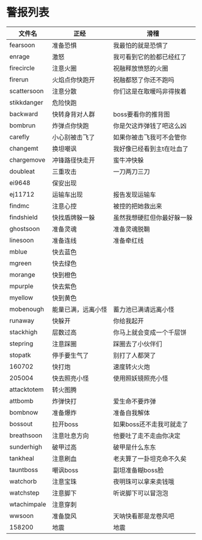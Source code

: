# 警报列表
文件名 | 正经 | 滑稽
------- | ------- | -------
fearsoon | 准备恐惧 | 我最怕的就是恐惧了
enrage | 激怒 | 我可看到它的脸都已经红了
firecircle | 注意火圈 | 祝融释放愤怒的火圈
firerun | 火焰点你快跑开 | 祝融都怒了你还不跑吗
scattersoon | 注意分散 | 你们这是在取暖吗非得挨着
stikkdanger | 危险快跑 | 
backward | 快转身背对人群 | boss要看你的推背图
bombrun | 炸弹点你快跑 | 你是欠这炸弹钱了吧这么凶
carefly | 小心别被击飞了 | 如果你被击飞我可不会管你
changemt | 换坦嘲讽 | 我好像已经看到主t在吐血了
chargemove | 冲锋路径快走开 | 蛮牛冲快躲
doubleat | 三重攻击 | 一刀两刀三刀
ei9648 | 保安出现 | 
ej11712 | 运输车出现 | 报告发现运输车
findmc | 注意心控 | 被控的把她救出来
findshield | 快找盾牌躲一躲 | 虽然我想硬肛但你最好躲一躲
ghostsoon | 准备灵魂 | 准备灵魂脱鞘
linesoon | 准备连线 | 准备牵红线
mblue | 快去蓝色 |
mgreen | 快去绿色 |
morange | 快到橙色 |
mpurple | 快去紫色 |
myellow | 快到黄色 |
mobenough | 能量已满，远离小怪 | 蓄力池已满请远离小怪
runaway | 快躲开 | 你给我起开
stackhigh | 层数过高 | 你马上就会变成一个千层饼
stepring | 注意踩圈 | 踩圈去了小伙伴们
stopatk | 停手要生气了 | 别打了人都哭了
160702 | 快打炮 | 速度转火火炮
205004 | 快去照亮小怪 | 使用照妖镜照亮小怪
attacktotem | 转火图腾 | 
attbomb | 炸弹快打 | 爱生命不要炸弹
bombnow | 准备爆炸 | 准备自我解体
bossout | 拉开boss | 如果boss还不走我可就走了
breathsoon | 注意吐息方向 | 他要吐了走不走由你决定
sunderhigh | 破甲过高 | 破甲是什么东东
tankheal | 注意刷血 | 老夫算了一卦坦克命不久矣
tauntboss | 嘲讽boss | 副坦准备糊boss脸
watchorb | 注意宝珠 | 夜明珠可以拿来卖钱哦
watchstep |注意脚下 | 听说脚下可以冒泡泡
wtachimpale | 注意穿刺 | 
wwsoon | 准备旋风 | 天呐快看那是龙卷风吧
158200 | 地震 | 地震

